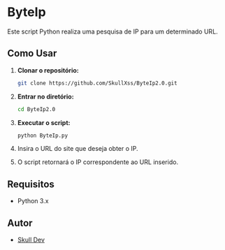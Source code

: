 # ByteIp

Este script Python realiza uma pesquisa de IP para um determinado URL.

## Como Usar

1. **Clonar o repositório:**

    ```sh
    git clone https://github.com/SkullXss/ByteIp2.0.git
    ```

2. **Entrar no diretório:**

    ```sh
    cd ByteIp2.0
    ```

3. **Executar o script:**

    ```sh
    python ByteIp.py
    ```

4. Insira o URL do site que deseja obter o IP.
5. O script retornará o IP correspondente ao URL inserido.

## Requisitos

- Python 3.x

## Autor

- [Skull Dev](https://github.com/SkullXss)
